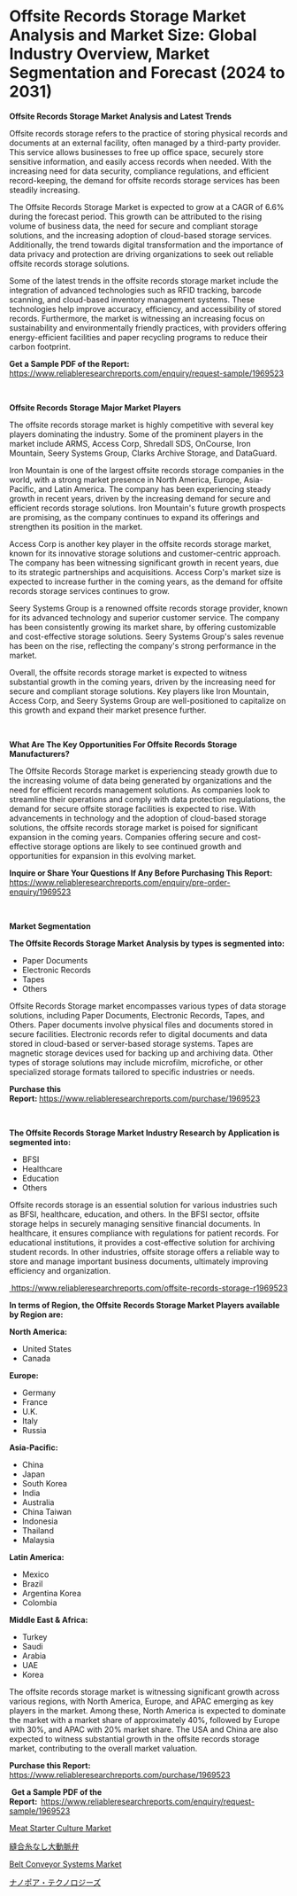 <p><h1>Offsite Records Storage Market Analysis and Market Size: Global Industry Overview, Market Segmentation and Forecast (2024 to 2031)</h1></p><p><strong>Offsite Records Storage Market Analysis and Latest Trends</strong></p>
<p><p>Offsite records storage refers to the practice of storing physical records and documents at an external facility, often managed by a third-party provider. This service allows businesses to free up office space, securely store sensitive information, and easily access records when needed. With the increasing need for data security, compliance regulations, and efficient record-keeping, the demand for offsite records storage services has been steadily increasing.</p><p>The Offsite Records Storage Market is expected to grow at a CAGR of 6.6% during the forecast period. This growth can be attributed to the rising volume of business data, the need for secure and compliant storage solutions, and the increasing adoption of cloud-based storage services. Additionally, the trend towards digital transformation and the importance of data privacy and protection are driving organizations to seek out reliable offsite records storage solutions.</p><p>Some of the latest trends in the offsite records storage market include the integration of advanced technologies such as RFID tracking, barcode scanning, and cloud-based inventory management systems. These technologies help improve accuracy, efficiency, and accessibility of stored records. Furthermore, the market is witnessing an increasing focus on sustainability and environmentally friendly practices, with providers offering energy-efficient facilities and paper recycling programs to reduce their carbon footprint.</p></p>
<p><strong>Get a Sample PDF of the Report:&nbsp;</strong> <a href="https://www.reliableresearchreports.com/enquiry/request-sample/1969523">https://www.reliableresearchreports.com/enquiry/request-sample/1969523</a></p>
<p>&nbsp;</p>
<p><strong>Offsite Records Storage Major Market Players</strong></p>
<p><p>The offsite records storage market is highly competitive with several key players dominating the industry. Some of the prominent players in the market include ARMS, Access Corp, Shredall SDS, OnCourse, Iron Mountain, Seery Systems Group, Clarks Archive Storage, and DataGuard.</p><p>Iron Mountain is one of the largest offsite records storage companies in the world, with a strong market presence in North America, Europe, Asia-Pacific, and Latin America. The company has been experiencing steady growth in recent years, driven by the increasing demand for secure and efficient records storage solutions. Iron Mountain's future growth prospects are promising, as the company continues to expand its offerings and strengthen its position in the market.</p><p>Access Corp is another key player in the offsite records storage market, known for its innovative storage solutions and customer-centric approach. The company has been witnessing significant growth in recent years, due to its strategic partnerships and acquisitions. Access Corp's market size is expected to increase further in the coming years, as the demand for offsite records storage services continues to grow.</p><p>Seery Systems Group is a renowned offsite records storage provider, known for its advanced technology and superior customer service. The company has been consistently growing its market share, by offering customizable and cost-effective storage solutions. Seery Systems Group's sales revenue has been on the rise, reflecting the company's strong performance in the market.</p><p>Overall, the offsite records storage market is expected to witness substantial growth in the coming years, driven by the increasing need for secure and compliant storage solutions. Key players like Iron Mountain, Access Corp, and Seery Systems Group are well-positioned to capitalize on this growth and expand their market presence further.</p></p>
<p>&nbsp;</p>
<p><strong>What Are The Key Opportunities For Offsite Records Storage Manufacturers?</strong></p>
<p><p>The Offsite Records Storage market is experiencing steady growth due to the increasing volume of data being generated by organizations and the need for efficient records management solutions. As companies look to streamline their operations and comply with data protection regulations, the demand for secure offsite storage facilities is expected to rise. With advancements in technology and the adoption of cloud-based storage solutions, the offsite records storage market is poised for significant expansion in the coming years. Companies offering secure and cost-effective storage options are likely to see continued growth and opportunities for expansion in this evolving market.</p></p>
<p><strong>Inquire or Share Your Questions If Any Before Purchasing This Report:</strong> <a href="https://www.reliableresearchreports.com/enquiry/pre-order-enquiry/1969523">https://www.reliableresearchreports.com/enquiry/pre-order-enquiry/1969523</a></p>
<p>&nbsp;</p>
<p><strong>Market Segmentation</strong></p>
<p><strong>The Offsite Records Storage Market Analysis by types is segmented into:</strong></p>
<p><ul><li>Paper Documents</li><li>Electronic Records</li><li>Tapes</li><li>Others</li></ul></p>
<p><p>Offsite Records Storage market encompasses various types of data storage solutions, including Paper Documents, Electronic Records, Tapes, and Others. Paper documents involve physical files and documents stored in secure facilities. Electronic records refer to digital documents and data stored in cloud-based or server-based storage systems. Tapes are magnetic storage devices used for backing up and archiving data. Other types of storage solutions may include microfilm, microfiche, or other specialized storage formats tailored to specific industries or needs.</p></p>
<p><strong>Purchase this Report:&nbsp;</strong><a href="https://www.reliableresearchreports.com/purchase/1969523">https://www.reliableresearchreports.com/purchase/1969523</a></p>
<p>&nbsp;</p>
<p><strong>The Offsite Records Storage Market Industry Research by Application is segmented into:</strong></p>
<p><ul><li>BFSI</li><li>Healthcare</li><li>Education</li><li>Others</li></ul></p>
<p><p>Offsite records storage is an essential solution for various industries such as BFSI, healthcare, education, and others. In the BFSI sector, offsite storage helps in securely managing sensitive financial documents. In healthcare, it ensures compliance with regulations for patient records. For educational institutions, it provides a cost-effective solution for archiving student records. In other industries, offsite storage offers a reliable way to store and manage important business documents, ultimately improving efficiency and organization.</p></p>
<p><a href="https://www.reliableresearchreports.com/offsite-records-storage-r1969523">&nbsp;https://www.reliableresearchreports.com/offsite-records-storage-r1969523</a></p>
<p><strong>In terms of Region, the Offsite Records Storage Market Players available by Region are:</strong></p>
<p>
    <p> <strong> North America: </strong>
        <ul>
            <li>United States</li>
            <li>Canada</li>
        </ul>
        </p> 
    <p> <strong> Europe: </strong>
        <ul>
            <li>Germany</li>
            <li>France</li>
            <li>U.K.</li>
            <li>Italy</li>
            <li>Russia</li>
        </ul>
        </p> 
    <p> <strong> Asia-Pacific: </strong>
        <ul>
            <li>China</li>
            <li>Japan</li>
            <li>South Korea</li>
            <li>India</li>
            <li>Australia</li>
            <li>China Taiwan</li>
            <li>Indonesia</li>
            <li>Thailand</li>
            <li>Malaysia</li>
        </ul>
        </p> 
    <p> <strong> Latin America: </strong>
        <ul>
            <li>Mexico</li>
            <li>Brazil</li>
            <li>Argentina Korea</li>
            <li>Colombia</li>
        </ul>
        </p> 
    <p> <strong> Middle East & Africa: </strong>
        <ul>
            <li>Turkey</li>
            <li>Saudi</li>
            <li>Arabia</li>
            <li>UAE</li>
            <li>Korea</li>
        </ul>
    </p>
    </p>
<p><p>The offsite records storage market is witnessing significant growth across various regions, with North America, Europe, and APAC emerging as key players in the market. Among these, North America is expected to dominate the market with a market share of approximately 40%, followed by Europe with 30%, and APAC with 20% market share. The USA and China are also expected to witness substantial growth in the offsite records storage market, contributing to the overall market valuation.</p></p>
<p><strong>Purchase this Report: </strong><a href="https://www.reliableresearchreports.com/purchase/1969523">https://www.reliableresearchreports.com/purchase/1969523</a></p>
<p>&nbsp;<strong>Get a Sample PDF of the Report:&nbsp;&nbsp;</strong><a href="https://www.reliableresearchreports.com/enquiry/request-sample/1969523">https://www.reliableresearchreports.com/enquiry/request-sample/1969523</a></p>
<p><strong></strong></p>
<p><p><a href="https://www.linkedin.com/pulse/meat-starter-culture-market-analysis-sze-forecasted-period-from-vw9se?trackingId=k%2FtiBpmbcrskaErvYgoFmQ%3D%3D">Meat Starter Culture Market</a></p><p><a href="https://github.com/joaejkdzgyljvo6/Market-Research-Report-List-2/blob/main/950114661457.md">縫合糸なし大動脈弁</a></p><p><a href="https://www.linkedin.com/pulse/belt-conveyor-systems-market-key-successful-business-strategy-m8m2c?trackingId=piKrJEzpe8YWsIPJErgjaw%3D%3D">Belt Conveyor Systems Market</a></p><p><a href="https://github.com/joaejkdzgyljvo6/Market-Research-Report-List-2/blob/main/182453925974.md">ナノポア・テクノロジーズ</a></p></p>